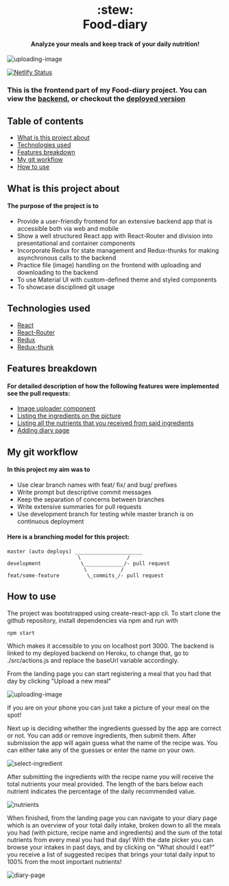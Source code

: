 <h1 align="center">
  <b>:stew:</b><br>
  <b>Food-diary</b><br>
</h1>

<h4 align="center">Analyze your meals and keep track of your daily nutrition!</h4>

![uploading-image](https://github.com/gergohrubo/food-footprint-client/blob/master/gifs/overview_uploadimg.gif?raw=true)

[![Netlify Status](https://api.netlify.com/api/v1/badges/ec2b2103-f2f7-4606-92e8-76cd3a3b05a3/deploy-status)](https://app.netlify.com/sites/food-diary-gh/deploys)

### This is the frontend part of my Food-diary project. You can view the [backend](https://github.com/gergohrubo/food-footprint-server), or checkout the [deployed version](https://food-app-gh.netlify.com/)

## Table of contents

* [What is this project about](#what-is-this-project-about)
* [Technologies used](#technologies-used)
* [Features breakdown](#features-breakdown)
* [My git workflow](#my-git-workflow)
* [How to use](#how-to-use)

## What is this project about

#### The purpose of the project is to

* Provide a user-friendly frontend for an extensive backend app that is accessible both via web and mobile
* Show a well structured React app with React-Router and division into presentational and container components
* Incorporate Redux for state management and Redux-thunks for making asynchronous calls to the backend
* Practice file (image) handling on the frontend with uploading and downloading to the backend
* To use Material UI with custom-defined theme and styled components
* To showcase disciplined git usage

## Technologies used

* [React](https://github.com/gergohrubo/food-footprint-client/tree/master/src/components)
* [React-Router](https://github.com/gergohrubo/food-footprint-client/blob/master/src/index.js)
* [Redux](https://github.com/gergohrubo/food-footprint-client/tree/master/src/reducers)
* [Redux-thunk](https://github.com/gergohrubo/food-footprint-client/blob/master/src/actions.js)

## Features breakdown

#### For detailed description of how the following features were implemented see the pull requests:

* [Image uploader component](https://github.com/gergohrubo/food-footprint-client/pull/2)
* [Listing the ingredients on the picture](https://github.com/gergohrubo/food-footprint-client/pull/3)
* [Listing all the nutrients that you received from said ingredients](https://github.com/gergohrubo/food-footprint-client/pull/10)
* [Adding diary page](https://github.com/gergohrubo/food-footprint-client/pull/12)

## My git workflow

#### In this project my aim was to

* Use clear branch names with feat/ fix/ and bug/ prefixes
* Write prompt but descriptive commit messages
* Keep the separation of concerns between branches
* Write extensive summaries for pull requests
* Use development branch for testing while master branch is on continuous deployment

#### Here is a branching model for this project:

```
master (auto deploys) ______________________
                       \               /
development             \_____________/- pull request
                         \           /
feat/some-feature         \_commits_/- pull request
```

## How to use

The project was bootstrapped using create-react-app cli. To start clone the github repository, install dependencies via npm and run with

```
npm start
```

Which makes it accessible to you on localhost port 3000. The backend is linked to my deployed backend on Heroku, to change that, go to ./src/actions.js and replace the baseUrl variable accordingly.

From the landing page you can start registering a meal that you had that day by clicking "Upload a new meal"

![uploading-image](https://github.com/gergohrubo/food-footprint-client/blob/master/gifs/overview_uploadimg.gif?raw=true)

If you are on your phone you can just take a picture of your meal on the spot!

Next up is deciding whether the ingredients guessed by the app are correct or not. You can add or remove ingredients, then submit them. After submission the app will again guess what the name of the recipe was. You can either take any of the guesses or enter the name on your own.

![select-ingredient](https://github.com/gergohrubo/food-footprint-client/blob/master/gifs/overview_select_ingredient_recipe.gif?raw=true)

After submitting the ingredients with the recipe name you will receive the total nutrients your meal provided. The length of the bars below each nutrient indicates the percentage of the daily recommended value.

![nutrients](https://github.com/gergohrubo/food-footprint-client/blob/master/gifs/overview_nutrients.gif?raw=true)

When finished, from the landing page you can navigate to your diary page which is an overview of your total daily intake, broken down to all the meals you had (with picture, recipe name and ingredients) and the sum of the total nutrients from every meal you had that day! With the date picker you can browse your intakes in past days, and by clicking on "What should I eat?" you receive a list of suggested recipes that brings your total daily input to 100% from the most important nutrients!

![diary-page](https://github.com/gergohrubo/food-footprint-client/blob/master/gifs/overview_diary_page.gif?raw=true)
